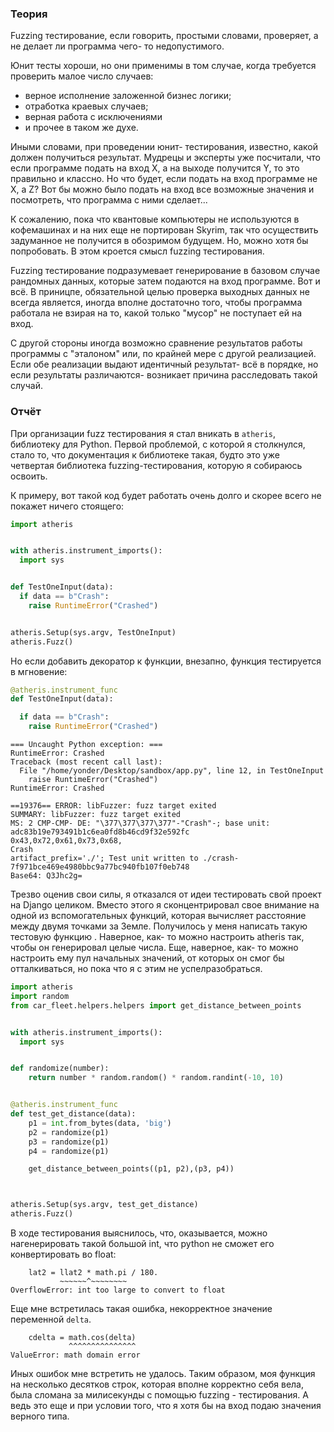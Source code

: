 
### Теория

Fuzzing тестирование, если говорить, простыми словами, проверяет, а не делает ли программа чего- то недопустимого.

Юнит тесты хороши, но они применимы в том случае, когда требуется проверить малое число случаев:
- верное исполнение заложенной бизнес логики;
- отработка краевых случаев;
- верная работа с исключениями
- и прочее в таком же духе.

Иными словами, при проведении юнит- тестирования, известно, какой должен получиться результат. Мудрецы и эксперты уже посчитали, что если программе подать на вход X, а на выходе получится Y, то это правильно и классно. Но что будет, если подать на вход программе не X, а Z? Вот бы можно было подать на вход все возможные значения и посмотреть, что программа с ними сделает...

К сожалению, пока что квантовые компьютеры не используются в кофемашинах и на них еще не портирован Skyrim, так что осуществить задуманное не получится в обозримом будущем. Но, можно хотя бы попробовать. В этом кроется смысл fuzzing тестирования.

Fuzzing тестирование подразумевает генерирование в базовом случае рандомных данных, которые затем подаются на вход программе. Вот и всё. В приницпе, обязательной целью проверка выходных данных не всегда является, иногда вполне достаточно того, чтобы программа работала не взирая на то, какой только "мусор" не поступает ей на вход.

С другой стороны иногда возможно сравнение результатов работы программы с "эталоном" или, по крайней мере с другой реализацией. Если обе реализации выдают идентичный результат- всё в порядке, но если результаты различаются- возникает причина расследовать такой случай.

### Отчёт

При организации fuzz тестирования я стал вникать в `atheris`, библиотеку для Python. Первой проблемой, с которой я столкнулся, стало то, что документация к библиотеке такая, будто это уже четвертая библиотека fuzzing-тестирования, которую я собираюсь освоить.

К примеру, вот такой код будет работать очень долго и скорее всего не покажет ничего стоящего:
``` python
import atheris


with atheris.instrument_imports():
  import sys


def TestOneInput(data):
  if data == b"Crash":
    raise RuntimeError("Crashed")


atheris.Setup(sys.argv, TestOneInput)
atheris.Fuzz()
```

Но если добавить декоратор к функции, внезапно, функция тестируется в мгновение:
``` python
@atheris.instrument_func
def TestOneInput(data):

  if data == b"Crash":
    raise RuntimeError("Crashed")
```

```
=== Uncaught Python exception: ===
RuntimeError: Crashed
Traceback (most recent call last):
  File "/home/yonder/Desktop/sandbox/app.py", line 12, in TestOneInput
    raise RuntimeError("Crashed")
RuntimeError: Crashed

==19376== ERROR: libFuzzer: fuzz target exited
SUMMARY: libFuzzer: fuzz target exited
MS: 2 CMP-CMP- DE: "\377\377\377\377"-"Crash"-; base unit: adc83b19e793491b1c6ea0fd8b46cd9f32e592fc
0x43,0x72,0x61,0x73,0x68,
Crash
artifact_prefix='./'; Test unit written to ./crash-7f971bce469e4980bbc9a77bc940fb107f0eb748
Base64: Q3Jhc2g=
```

Трезво оценив свои силы, я отказался от идеи тестировать свой проект на Django целиком. Вместо этого я сконцентрировал свое внимание на одной из вспомогательных функций, которая вычисляет расстояние между двумя точками за Земле. Получилось у меня написать такую тестовую функцию . Наверное, как- то можно настроить atheris так, чтобы он генерировал целые числа. Еще, наверное, как- то можно настроить ему пул начальных значений, от которых он смог бы отталкиваться, но пока что я с этим не успелразобраться.

``` python
import atheris
import random
from car_fleet.helpers.helpers import get_distance_between_points


with atheris.instrument_imports():
  import sys


def randomize(number):
    return number * random.random() * random.randint(-10, 10)


@atheris.instrument_func
def test_get_distance(data):
    p1 = int.from_bytes(data, 'big')
    p2 = randomize(p1)
    p3 = randomize(p1)
    p4 = randomize(p1)

    get_distance_between_points((p1, p2),(p3, p4))



atheris.Setup(sys.argv, test_get_distance)
atheris.Fuzz()
```

В ходе тестирования выяснилось, что, оказывается, можно нагенерировать такой большой int, что python не сможет его конвертировать во float:

```
    lat2 = llat2 * math.pi / 180.
           ~~~~~~^~~~~~~~~
OverflowError: int too large to convert to float
```

Еще мне встретилась такая ошибка, некорректное значение переменной `delta`.

```
    cdelta = math.cos(delta)
             ^^^^^^^^^^^^^^^
ValueError: math domain error
```

Иных ошибок мне встретить не удалось. Таким образом, моя функция на несколько десятков строк, которая вполне корректно себя вела, была сломана за милисекунды с помощью fuzzing - тестирования. А ведь это еще и при условии того, что я хотя бы на вход подаю значения верного типа.
